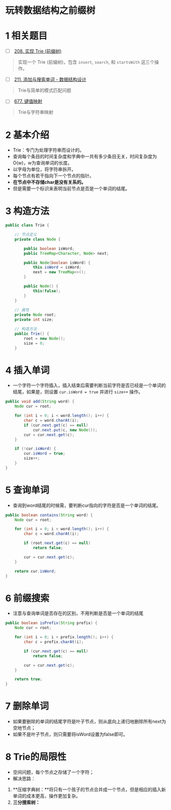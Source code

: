 # 玩转数据结构之前缀树

# 1 相关题目

- [ ]  [208. 实现 Trie (前缀树)](https://leetcode-cn.com/problems/implement-trie-prefix-tree/)
> 实现一个 Trie (前缀树)，包含 `insert`, `search`, 和 `startsWith` 这三个操作。

- [ ]  [211. 添加与搜索单词 - 数据结构设计](https://leetcode-cn.com/problems/add-and-search-word-data-structure-design/)
> Trie与简单的模式匹配问题

- [ ]  [677. 键值映射](https://leetcode-cn.com/problems/map-sum-pairs/)
> Trie与字符串映射

# 2 基本介绍


- Trie：专门为处理字符串而设计的。
- 查询每个条目的时间复杂度和字典中一共有多少条目无关，时间复杂度为O(w)，w为查询单词的长度。
- 以字母为单位，将字符串拆开。
- 每个节点有若干指向下一个节点的指针。
- **在节点中不存储char是没有关系的。**
- 但是需要一个标识来表明当前节点是否是一个单词的结尾。
# 3 构造方法

```java
public class Trie {

    // 节点定义
    private class Node {

        public boolean isWord;
        public TreeMap<Character, Node> next;

        public Node(boolean isWord) {
            this.isWord = isWord;
            next = new TreeMap<>();
        }

        public Node() {
            this(false);
        }
    }
	
    // 属性
    private Node root;
    private int size;

    // 构造方法
    public Trie() {
        root = new Node();
        size = 0;
    }
```
# 4 插入单词

- 一个字符一个字符插入，插入结束后需要判断当前字符是否已经是一个单词的结尾，如果是，则设置 `cur.isWord = true` 并进行 `size++` 操作。
```java
public void add(String word) {
    Node cur = root;

    for (int i = 0; i < word.length(); i++) {
        char c = word.charAt(i);
        if (cur.next.get(c) == null)
            cur.next.put(c, new Node());
        cur = cur.next.get(c);
    }

    if (!cur.isWord) {
        cur.isWord = true;
        size++;
    }
}
```
# 5 查询单词

- 查询到word结尾的时候需，要判断cur指向的字符是否是一个单词的结尾。
```java
public boolean contains(String word) {
    Node cur = root;

    for (int i = 0; i < word.length(); i++) {
        char c = word.charAt(i);

        if (root.next.get(c) == null)
            return false;

        cur = cur.next.get(c);
    }

    return cur.isWord;
}
```
# 6 前缀搜索

- 注意与查询单词是否存在的区别，不用判断是否是一个单词的结尾
```java
public boolean isPrefix(String prefix) {
    Node cur = root;

    for (int i = 0; i < prefix.length(); i++) {
        char c = prefix.charAt(i);

        if (cur.next.get(c) == null)
            return false;

        cur = cur.next.get(c);
    }

    return true;
}
```
# 7 删除单词

- 如果要删除的单词的结尾字符是叶子节点，则从底向上递归地删除所有next为空地节点；
- 如果不是叶子节点，则只需要将isWord设置为false即可。
# 8 Trie的局限性

- 空间问题，每个节点之存储了一个字符；
- 解决思路：
1. **压缩字典树：**将只有一个孩子的节点合并成一个节点，但是相应的插入新单词的成本更高，操作更加复杂。
1. **三分搜索树：**

